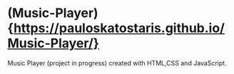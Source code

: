 # (Music-Player){https://pauloskatostaris.github.io/Music-Player/}
Music Player (project in progress) created with HTML,CSS and JavaScript.
